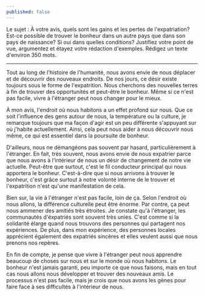 ```yaml
---
published: false
---
```

Le sujet : À votre avis, quels sont les gains et les pertes de l'expatriation? Est-ce possible de trouver le bonheur dans un autre pays que dans son pays de naissance? Si oui dans quelles conditions? Justifiez votre point de vue, argumentez et étayez votre rédaction d'exemples. 
Rédigez un texte d'environ 350 mots.

---

Tout au long de l'histoire de l'humanité, nous avons envie de nous déplacer et de découvrir des nouveaux endroits. De nos jours, ce désir existe toujours sous le forme de l'expatrition. Nous cherchons des nouvelles terres à fin de trouver des opportunités et peut-être le bonheur. Même si ce n'est pas facile, vivre à l'étranger peut nous changer pour le mieux.
 
À mon avis, l'endroit où nous habitons a un effet profond sur nous. Que ce soit l'influence des gens autour de nous, la température ou la culture, je remarque toujours que ma façon d'agir est un peu différente s'appuyant sur où j'habite actuellement. Ainsi, cela peut nous aider à nous découvrir nous même, ce qui est essentiel dans la poursuite de bonheur. 

D'ailleurs, nous ne démangéons pas souvent par hasard, particulièrement à l'étranger. En fait, très souvent, nous avons envie de nous expatrier parce que nous avons à l'intérieur de nous un désir de changement de notre vie actuelle. Peut-être que surtout, c'est le fil conducteur principal qui nous apportera le bonheur. C'est-à-dire que si nous arrivons à trouver le bonheur, c'est grâce surtout à notre volonté interne de le trouver et l'expatrition n'est qu'une manifestation de cela. 

Bien sur, la vie à l'étranger n'est pas facile, loin de ça. Selon l'endroit où nous allons, la différence culturelle peut être énorme. Par contre, ça peut nous ammener des amitiés très étroites. Je constate qu'à l'étranger, les communautés d'éxpatriés sont souvent très unies. C'est comme si la solidarité élarge quand nous trouvons des personnes qui partagent nos expériences. De plus, dans mon expérience, des personnes locales apprécient également des expatriés sincères et elles veulent aussi que nous prenons nos repères.

En fin de compte, je pense que vivre à l'étranger peut nous apprendre beaucoup de choses sur nous et sur le monde où nous habitons. Le bonheur n'est jamais garanti, peu importe ce que nous faisons, mais en tout cas nous allons nous développer et trouver des nouveaux amis. Le processus n'est pas facile, mais je crois que nous avons les gènes pour faire face à ses difficultés à l'intérieur de nous.

